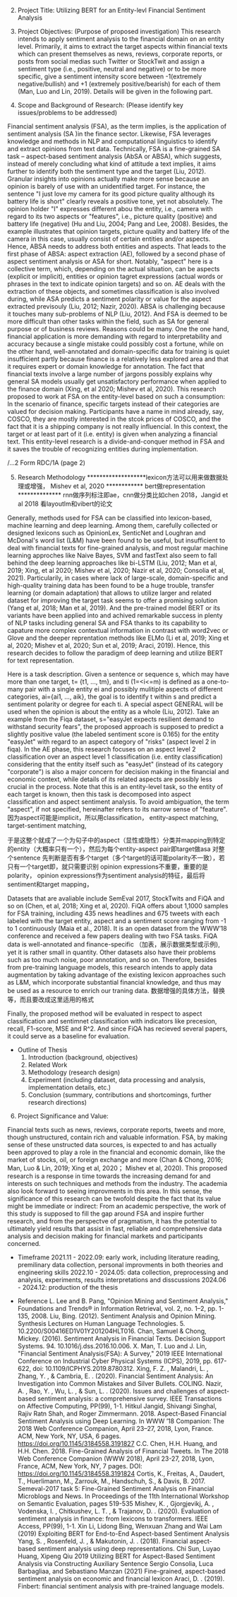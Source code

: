 2.  Project Title:
Utilizing BERT for an Entity-levl Financial Sentiment Analysis 

3.  Project Objectives:  (Purpose of proposed investigation)
This research intends to apply sentiment analysis to the financial domain on an entity level. Primarily, it aims to extract the target aspects within financial texts which can present themselves as news, reviews, corporate reports, or posts from social medias such Twitter or StockTwit and assign a sentiment type (i.e., positive, neutral and negative) or to be more specific, give a sentiment intensity score between -1(extremely negative/bullish) and +1 (extremely positive/bearish) for each of them  (Man, Luo and Lin, 2019).
Details will be given in the following part.

4.  Scope and Background of Research:
  (Please identify key issues/problems to be addressed)

Financial sentiment analysis (FSA), as the term implies, is the application of sentiment analysis (SA )in the finance sector. Likewise, FSA leverages knowledge and methods in NLP and computational linguistics to identify and extract opinions from text data. Technically, FSA is a fine-grained SA task – aspect-based sentiment analysis (AbSA or ABSA), which suggests, instead of merely concluding what kind of attitude a text implies, it aims further to identify both the sentiment type and the target (Liu, 2012). Granular insights into opinions actually make more sense because an opinion is barely of use with an unidentified target. For instance, the sentence "I just love my camera for its good picture quality although its battery life is short" clearly reveals a positive tone, yet not absolutely. The opinion holder "I" expresses different abou the entity, i.e., camera with regard to its two aspects or "features", i.e., picture quality (positive) and battery life (negative) (Hu and Liu, 2004; Pang and Lee, 2008). Besides, the example illustrates that opinion targets, picture quality and battery life of the camera in this case, usually consist of certain entities and/or aspects. Hence, ABSA needs to address both entities and aspects. That leads to the first phase of ABSA: aspect extraction (AE), followed by a second phase of aspect sentiment analysis or ASA for short. Notably, "aspect" here is a collective term, which, depending on the actual situation, can be aspects (explicit or implicit), entities or opinion tagret expressions (actual words or phrases in the text to indicate opinion targets) and so on. AE deals with the extraction of these objects, and sometimes classification is also involved during, while ASA predicts a sentiment polarity or value for the aspect extracted previsouly (Liu, 2012; Nazir, 2020). 
ABSA is challenging because it touches many sub-problems of NLP (Liu, 2012). And FSA is deemed to be more difficult than other tasks within the field, such as SA for general purpose or of business reviews. Reasons could be many. One the one hand, financial application is more demanding with regard to interpretability and accuracy because a single mistake could possibly cost a fortune, while on the other hand, well-annotated and domain-specific data for training is quiet insufficient partly because finance is a relatively less explored area and that it requires expert or domain knowledge for annotation. The fact that financial texts involve a large number of jargons possibly explains why general SA models usually get unsatisfactory performance when applied to the finance domain (Xing, et al 2020; Mishev et al, 2020). 
This research proposed to work at FSA on the entity-level based on such a consumption: In the scenario of finance, specific targets instead of their categories are valued for decision making. Participants have a name in mind already, say, COSCO, they are mostly interested in the stcok prices of COSCO, and the fact that it is a shipping company is not really influencial. In this context, the target or at least part of it (i.e. entity) is given when analyzing a financial text. This entity-level research is a divide-and-conquer method in FSA and it saves the trouble of recognizing entities during implementation. 

/...2 
Form RDC/1A (page 2)

5.  Research Methodology
*******************lexicon方法可以用来做数据处理或增强， Mishev et al, 2020
************ bert做representation
************** rnn做序列标注即ae，cnn做分类比如chen 2018，Jangid et al 2018  看layoutlm和vibert的论文

Generally, methods used for FSA can be classified into lexicon-based, machine learning and deep learning. Among them, carefully collected or designed lexicons such as OpinionLex, SenticNet and Loughran and McDonal's word list (L&M) have been found to be useful, but insufficient to deal with financial texts for fine-grained analysis, and most regular machine learning approches like Naive Bayes, SVM and fastText also seem to fall behind the deep learning approaches like bi-LSTM (Liu, 2012; Man et al, 2019; Xing, et al 2020; Mishev et al, 2020; Nazir et al, 2020; Consolia et al, 2021). Particularily, in cases where lack of large-scale, domain-specific and high-quality training data has been found to be a huge trouble, transfer learning (or domain adaptation) that allows to utilize larger and related dataset for improving the target task seems to offer a promising solution (Yang et al, 2018; Man et al, 2019). And the pre-trained model BERT or its variants have been applied into and achived remarkable success in plenty of NLP tasks including general SA and FSA thanks to its capability to capature more complex contextual information in contrast with word2vec or Glove and the deeper reprentation methods like ELMo (Li et al, 2019; Xing et al, 2020; Mishev et al, 2020; Sun et al, 2019; Araci, 2019). Hence, this research decides to follow the paradigm of deep learning and utilize BERT for text representation. 

Here is a task description. Given a sentence or sequence s, which may have more than one target, t= {t1, ..., tm}, and ti (1=<i<=m) is defined as a one-to-many pair with a single entity ei and possibly mulitiple aspects of different categories, ai={ai1, ..., aik}, the goal is to identify t within s and predict a sentiment polarity or degree for each ti. A special aspect GENERAL will be used when the opinion is about the entity as a whole (Liu, 2012). Take an example from the Fiqa dataset, s="easyJet expects resilient demand to withstand security fears", the proposed approach is supposed to predict a slightly positive value (the labeled sentiment score is 0.165) for the entity "easyJet" with regard to an aspect category of "risks" (aspect level 2 in fiqa). In the AE phase, this research focuses on an aspect level 2 classification over an aspect level 1 classification (i.e. entity classification) considering that the entity itself such as "easyJet" (instead of its category "corporate") is also a major concern for decision making in the financial and economic context, while details of its related aspects are possibly less crucial in the process. Note that this is an entity-level task, so the entity of each target is known, then this task is decomposed into aspect classification and aspect sentiment analysis. To avoid ambiguation, the term "aspect", if not specified, hereinafter refers to its narrow sense of "feature". 因为aspect可能是implicit，所以用classification， entity-aspect matching, target-sentiment matching, 

于是这整个就成了一个为句子中的aspect（显性或隐性）分类并mapping到特定的entity（大概率只有一个），然后为每个entity-aspect pair即target做asa
对整个sentence 先判断是否有多个target（多个target的话可能polarity不一致），若只有一个target即，就只需要识别
opinion expressions不重要，重要的是polarity， opinion expressions作为sentiment analysis的特征，最后将sentiment和target mapping，

Datasets that are avaliable include SemEval 2017, StockTwits and FiQA and so on (Chen, et al, 2018; Xing et al, 2020). FiQA offers about 1,1000 samples for FSA training, including 435 news headlines and 675 tweets with each labeled with the target entity, aspect and a sentiment score ranging from -1 to 1 continuously (Maia et al., 2018). It is an open dataset from the WWW’18 conference and received a few papers dealing with two FSA tasks. FiQA data is well-annotated and finance-specific （加表，展示数据类型或示例), yet it is rather small in quantity. Other datasets also have their problems such as too much noise, poor annotation, and so on. Therefore, besides from pre-training language models, this research intends to apply data augmentation by taking advantage of the existing lexicon approaches such as L&M, which incorporate substantial financial knowledge, and thus may be used as a resource to enrich our traning data. 数据增强的具体方法，替换等，而且要改成这里适用的格式

Finally, the proposed method will be evaluated in respect to aspect classification and sentimnet classification with indicators like precesion, recall, F1-score, MSE and R^2. And since FiQA has recieved several papers, it could serve as a baseline for evaluation.


* Outline of Thesis 
  1. Introduction (background, objectives)
  2. Related Work
  3. Methodology (research design)
  4. Experiment (including dataset, data processing and analysis, implementation details, etc.)
  5. Conclusion (summary, contributions and shortcomings, further research directions)

6.  Project Significance and Value:

Financial texts such as news, reviews, corporate reports, tweets and more, though unstructured, contain rich and valuable information. FSA, by making sense of these unstructed data sources, is expected to and has actually been approved to play a role in the financial and economic domain, like the market of stocks, oil, or foreign exchange and more (Chan & Chong, 2016; Man, Luo & Lin, 2019; Xing et al, 2020； Mishev et al, 2020). This proposed research is a response in time towards the increasing demand for and interests on such techniques and methods from  the industry. The academia also look forward to seeing improvments in this area. In this sense, the significance of this research can be twofold despite the fact that its value might be immediate or indirect: From an academic perspective, the work of this study is supposed to fill the gap around FSA and inspire further research, and from the perspectve of pragmatism, it has the potential to ultimately yield results that assist in fast, reliable and comprehensive data analysis and decision making for financial markets and participants concerned. 

* Timeframe
2021.11 - 2022.09: early work, including literature reading, premilinary data collection, personal improvments in both theories and engineering skills
2022.10 - 2024.05: data collection, preprocessing and analysis, experiments, results interpretations and disscussions
2024.06 - 2024.12: production of the thesis


* Reference
L. Lee and B. Pang, "Opinion Mining and Sentiment Analysis," Foundations and Trends® in Information Retrieval, vol. 2, no. 1–2, pp. 1-135, 2008.
Liu, Bing. (2012). Sentiment Analysis and Opinion Mining. Synthesis Lectures on Human Language Technologies. 5. 10.2200/S00416ED1V01Y201204HLT016. 
Chan, Samuel & Chong, Mickey. (2016). Sentiment Analysis in Financial Texts. Decision Support Systems. 94. 10.1016/j.dss.2016.10.006. 
X. Man, T. Luo and J. Lin, "Financial Sentiment Analysis(FSA): A Survey," 2019 IEEE International Conference on Industrial Cyber Physical Systems (ICPS), 2019, pp. 617-622, doi: 10.1109/ICPHYS.2019.8780312.
Xing, F. Z. , Malandri, L. , Zhang, Y. , & Cambria, E. . (2020). Financial Sentiment Analysis: An Investigation into Common Mistakes and Silver Bullets. COLING.
Nazir, A. ,  Rao, Y. ,  Wu, L. , &  Sun, L. . (2020). Issues and challenges of aspect-based sentiment analysis: a comprehensive survey. IEEE Transactions on Affective Computing, PP(99), 1-1.
Hitkul Jangid, Shivangi Singhal, Rajiv Ratn Shah, and Roger Zimmermann. 2018. Aspect-Based Financial Sentiment Analysis using Deep Learning. In
WWW ’18 Companion: The 2018 Web Conference Companion, April 23–27, 2018, Lyon, France. ACM, New York, NY, USA, 6 pages. https://doi.org/10.1145/3184558.3191827
C.C. Chen, H.H. Huang, and H.H. Chen. 2018. Fine-Grained Analysis of Financial Tweets. In The 2018 Web Conference Companion (WWW 2018), April 23-27, 2018, Lyon, France, ACM, New York, NY, 7 pages. DOI: https://doi.org/10.1145/3184558.3191824
Cortis, K., Freitas, A., Daudert, T., Huerlimann, M., Zarrouk, M., Handschuh, S., & Davis, B. 2017. Semeval-2017 task 5: Fine-Grained Sentiment Analysis on Financial Microblogs and News. In Proceedings of the 11th International Workshop on Semantic Evaluation, pages 519-535
Mishev, K. ,  Gjorgjevikj, A. ,  Vodenska, I. ,  Chitkushev, L. T. , &  Trajanov, D. . (2020). Evaluation of sentiment analysis in finance: from lexicons to transformers. IEEE Access, PP(99), 1-1.
Xin Li, Lidong Bing, Wenxuan Zhang and Wai Lam (2019) Exploiting BERT for End-to-End Aspect-based Sentiment Analysis
Yang, S. ,  Rosenfeld, J. , &  Makutonin, J. . (2018). Financial aspect-based sentiment analysis using deep representations.
Chi Sun, Luyao Huang, Xipeng Qiu 2019 Utilizing BERT for Aspect-Based Sentiment Analysis via Constructing Auxiliary Sentence
Sergio Consolia, Luca Barbagliaa, and Sebastiano Manzan (2021)  Fine-grained, aspect-based sentiment analysis on economic and financial lexicon
Araci, D. . (2019). Finbert: financial sentiment analysis with pre-trained language models.

